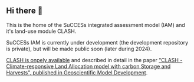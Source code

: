 ## Hi there 👋

<!--

**Here are some ideas to get you started:**

🙋‍♀️ A short introduction - what is your organization all about?
🌈 Contribution guidelines - how can the community get involved?
👩‍💻 Useful resources - where can the community find your docs? Is there anything else the community should know?
🍿 Fun facts - what does your team eat for breakfast?
🧙 Remember, you can do mighty things with the power of [Markdown](https://docs.github.com/github/writing-on-github/getting-started-with-writing-and-formatting-on-github/basic-writing-and-formatting-syntax)
-->

This is the home of the SuCCESs integrated assessment model (IAM) and it's land-use module CLASH.

SuCCESs IAM is currently under development (the development repository is private), but will be made public soon (later during 2024).

[CLASH is onpely available](https://github.com/SuCCESsIAM/CLASH) and described in detail in the paper ["CLASH - Climate-responsive Land Allocation model with carbon Storage and Harvests", published in Geoscientific Model Development](https://gmd.copernicus.org/articles/17/3041/2024/).
